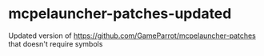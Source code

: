 # mcpelauncher-patches-updated

Updated version of https://github.com/GameParrot/mcpelauncher-patches that doesn't require symbols
